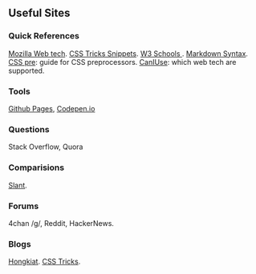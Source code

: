 ## Useful Sites

<!--[GitHub](https://github.com/)-->

### Quick References
[Mozilla Web tech](https://developer.mozilla.org/en-US/docs/Web). [CSS Tricks Snippets](https://css-tricks.com/snippets/css/). [W3 Schools ](https://www.w3schools.com/tags/default.asp). [Markdown Syntax](http://daringfireball.net/projects/markdown/syntax). [CSS pre](https://csspre.com/): guide for CSS preprocessors. [CanIUse](https://caniuse.com/): which web tech are supported. 


### Tools
[Github Pages](https://pages.github.com/), [Codepen.io](https://codepen.io/)

<!--[Codenvy.io](https://codenvy.io/). [Git & Codenvy](https://codenvy.com/docs/user-guide/git-svn/index.html).-->

### Questions
Stack Overflow, Quora

### Comparisions
[Slant](https://www.slant.co/).

### Forums
4chan /g/, Reddit, HackerNews. 

### Blogs
[Hongkiat](http://www.hongkiat.com/blog/). [CSS Tricks](https://css-tricks.com).


